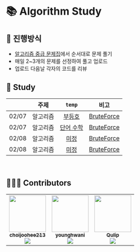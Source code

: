 # 📚 Algorithm Study

## 📄 진행방식

-   [알고리즘 중급 문제집](https://code.plus/course/43)에서 순서대로 문제 풀기
-   매일 2~3개의 문제를 선정하여 풀고 업로드
-   업로드 다음날 각자의 코드를 리뷰
    <br>

## 📗 Study

|       |  주제   |                    `temp`                          |  비고  |
| :---- | ----   | :------------------------------------------------: | ---- |
| 02/07 | 알고리즘 | [부등호](https://www.acmicpc.net/problem/2529)       | [BruteForce](https://github.com/LuckySF007/AlgorithmStudy/tree/master/BruteForce) |
| 02/07 | 알고리즘 | [단어 수학](https://www.acmicpc.net/problem/1339)     | [BruteForce](https://github.com/LuckySF007/AlgorithmStudy/tree/master/BruteForce) |
| 02/08 | 알고리즘 | [미정](https://www.acmicpc.net/)                     | [BruteForce](https://github.com/LuckySF007/AlgorithmStudy/tree/master/BruteForce) |
| 02/08 | 알고리즘 | [미정](https://www.acmicpc.net/)                     | [BruteForce](https://github.com/LuckySF007/AlgorithmStudy/tree/master/BruteForce) |

<br>

## 🙋🏻‍♂️ Contributors

<table>
  <tr>
    <td align="center"><a href="https://github.com/choijoohee213"><img src="https://avatars.githubusercontent.com/u/60915285?s=400&u=81a3a3b178d0b215fd7a2c72bcf2d1834cb815e9&v=4" width="100px;" alt=""/><br /><sub><b>choijoohee213</b><br><img src="http://mazassumnida.wtf/api/mini/generate_badge?boj=choijoohee" /></sub></a><br /></td>
    <td align="center"><a href="https://github.com/younghwani"><img src="https://avatars.githubusercontent.com/u/75962307?v=4" width="100px;" alt=""/><br /><sub><b>younghwani</b><br><img src="http://mazassumnida.wtf/api/mini/generate_badge?boj=rex" /></sub></a><br /></td>
    <td align="center"><a href="https://github.com/Qulip"><img src="https://avatars.githubusercontent.com/u/77991314?v=4" width="100px;" alt=""/><br /><sub><b>Qulip</b><br><img src="http://mazassumnida.wtf/api/mini/generate_badge?boj=alexryu1105" /></sub></a><br /></td> 
  </tr>
</table>
